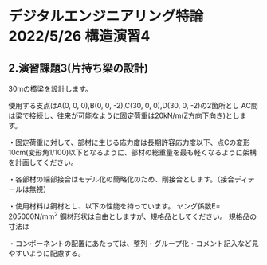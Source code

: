 # デジタルエンジニアリング特論2022/5/26 構造演習4

## 2.演習課題3(片持ち梁の設計)

30mの橋梁を設計します。

使用する支点はA(0, 0, 0),B(0, 0, -2),C(30, 0, 0),D(30, 0, -2)の2箇所とし
AC間は梁で接続し、往来が可能なように固定荷重は20kN/m(Z方向下向き)とします。

・固定荷重に対して、部材に生じる応力度は長期許容応力度以下、点Cの変形10cm(変形角1/100)以下となるように、部材の総重量を最も軽くなるように架構を計画してください。

・各部材の端部接合はモデル化の簡略化のため、剛接合とします。（接合ディテールは無視）

・使用材料は鋼材とし、以下の性能を持っています。
ヤング係数E= 205000N/mm<sup>2</sup>
鋼材形状は自由としますが、規格品としてください。
規格品の寸法は

・コンポーネントの配置にあたっては、整列・グループ化・コメント記入など見やすいように配慮する。


